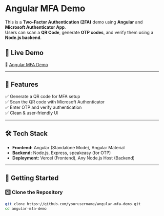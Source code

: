 # Angular MFA Demo

This is a **Two-Factor Authentication (2FA)** demo using **Angular** and **Microsoft Authenticator App**.  
Users can scan a **QR Code**, generate **OTP codes**, and verify them using a **Node.js backend**.

## 🚀 Live Demo

🔗 [Angular MFA Demo](https://angular-mfa-demo-4bxwp5w7o-deep-patels-projects-59316141.vercel.app/)

---

## 📌 Features

✅ Generate a QR code for MFA setup  
✅ Scan the QR code with Microsoft Authenticator  
✅ Enter OTP and verify authentication  
✅ Clean & user-friendly UI

---

## 🛠️ Tech Stack

- **Frontend:** Angular (Standalone Mode), Angular Material
- **Backend:** Node.js, Express, speakeasy (for OTP)
- **Deployment:** Vercel (Frontend), Any Node.js Host (Backend)

---

## 🚀 Getting Started

### 1️⃣ Clone the Repository

```sh
git clone https://github.com/yourusername/angular-mfa-demo.git
cd angular-mfa-demo
```
